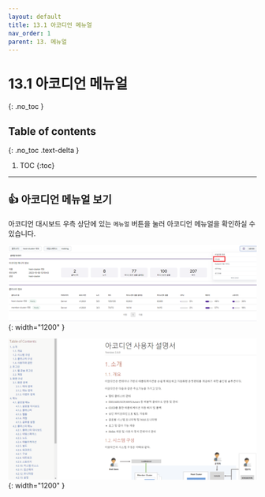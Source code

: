 ```yaml
---
layout: default
title: 13.1 아코디언 메뉴얼
nav_order: 1
parent: 13. 메뉴얼
---
```


# 13.1 아코디언 메뉴얼
{: .no_toc }

## Table of contents
{: .no_toc .text-delta }

1. TOC
{:toc}

---

## 👍 아코디언 메뉴얼 보기

아코디언 대시보드 우측 상단에 있는 `메뉴얼` 버튼을 눌러 아코디언 메뉴얼을 확인하실 수 있습니다.

![1_acc_docs.png](/assets/images/manual/1_acc_docs.png){: width="1200" }

![1_acc_docs_detail.png](/assets/images/manual/1_acc_docs_detail.png){: width="1200" }